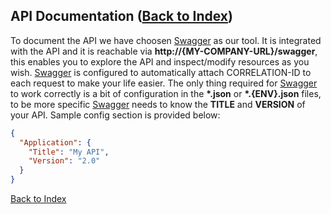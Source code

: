 ## API Documentation ([Back to Index](https://github.com/icgam/ICG.DotNetCore.Framework))

To document the API we have choosen [Swagger](http://swagger.io/) as our tool. It is integrated with the API and it is reachable via **http://{MY-COMPANY-URL}/swagger**, this enables you to explore the API and inspect/modify resources as you wish. [Swagger](http://swagger.io/) is configured to automatically attach CORRELATION-ID to each request to make your life easier. The only thing required for [Swagger](http://swagger.io/) to work correctly is a bit of configuration in the **\*.json** or **\*.{ENV}.json** files, to be more specific [Swagger](http://swagger.io/) needs to know the **TITLE** and **VERSION** of your API. Sample config section is provided below:

```json
{
  "Application": {
    "Title": "My API",
    "Version": "2.0"
  }
}
```

[Back to Index](https://github.com/icgam/ICG.DotNetCore.Framework)